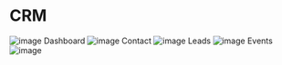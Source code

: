 # CRM
![image](https://github.com/GlobencyMedia/CRM/assets/140972802/461d4ee6-249c-4bc7-9895-2c0bed57380a)
Dashboard
![image](https://github.com/GlobencyMedia/CRM/assets/140972802/b8fafde2-bc54-4923-8d42-ed3460f58be1)
Contact
![image](https://github.com/GlobencyMedia/CRM/assets/140972802/2295b57f-88cb-4817-8593-ddfc3790ec35)
Leads
![image](https://github.com/GlobencyMedia/CRM/assets/140972802/8e0f7c11-fe5b-4c28-885e-c4606a336fdd)
Events
![image](https://github.com/GlobencyMedia/CRM/assets/140972802/9d83a9dc-ad37-410d-8fea-3dc8e99eb1ea)



